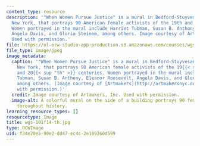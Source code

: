 ```yaml
---
content_type: resource
description: '"When Women Pursue Justice" is a mural in Bedford-Stuyvesant, Brooklyn,
  New York, that portrays 90 American female activists of the 19th and 20th centuries.
  Women portrayed in the mural include Harriet Tubman, Susan B. Anthony, Eleanor Roosevelt,
  Angela Davis, and Gloria Steinem, among others. Image courtesy of Artmakers, Inc.
  Used with permission.'
file: https://ol-ocw-studio-app-production.s3.amazonaws.com/courses/wgs-101-introduction-to-womens-and-gender-studies-fall-2014/f34e20e590e2dd47ec4c2e189260d599_wgs-101f14-th.jpg
file_type: image/jpeg
image_metadata:
  caption: '"When Women Pursue Justice" is a mural in Bedford-Stuyvesant, Brooklyn,
    New York, that portrays 90 American female activists of the 19{{< sup "th" >}}
    and 20{{< sup "th" >}} centuries. Women portrayed in the mural include Harriet
    Tubman, Susan B. Anthony, Eleanor Roosevelt, Angela Davis, and Gloria Steinem,
    among others. (Image courtesy of [Artmakers](http://artmakersnyc.org/), Inc. Used
    with permission.)'
  credit: Image courtesy of Artmakers, Inc. Used with permission.
  image-alt: A colorful mural on the side of a building portrays 90 female activists
    throughout history.
learning_resource_types: []
resourcetype: Image
title: wgs-101f14-th.jpg
type: OCWImage
uid: f34e20e5-90e2-dd47-ec4c-2e189260d599
---
```

